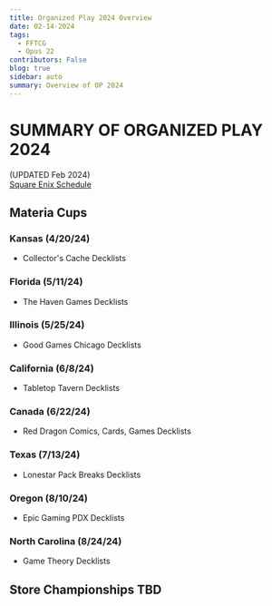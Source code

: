 ```yaml
---
title: Organized Play 2024 Overview
date: 02-14-2024
tags: 
  - FFTCG
  - Opus 22
contributors: False
blog: true
sidebar: auto
summary: Overview of OP 2024
---
```

<TagLinks />

# SUMMARY OF ORGANIZED PLAY 2024

(UPDATED Feb 2024) <br>
<a href="https://fftcg.square-enix-games.com/na/news/fftcg-organized-play-2024">Square Enix Schedule</a>


## Materia Cups

### Kansas (4/20/24)
  * Collector's Cache Decklists
  
### Florida (5/11/24)
  * The Haven Games Decklists
  
### Illinois (5/25/24)
  * Good Games Chicago Decklists
  
### California (6/8/24)
  * Tabletop Tavern Decklists
  
### Canada (6/22/24)
  * Red Dragon Comics, Cards, Games Decklists
  
### Texas (7/13/24)
  * Lonestar Pack Breaks Decklists
  
### Oregon (8/10/24)
  * Epic Gaming PDX Decklists
  
### North Carolina (8/24/24)
  * Game Theory Decklists


## Store Championships TBD

